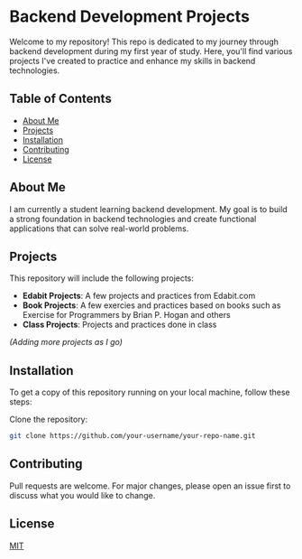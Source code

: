 # Backend Development Projects

Welcome to my repository! This repo is dedicated to my journey through backend development during my first year of study. Here, you'll find various projects I've created to practice and enhance my skills in backend technologies.

## Table of Contents
- [About Me](#about-me)
- [Projects](#projects)
- [Installation](#installation)
- [Contributing](#contributing)
- [License](#license)


## About Me
I am currently a student learning backend development. My goal is to build a strong foundation in backend technologies and create functional applications that can solve real-world problems.

## Projects
This repository will include the following projects:
- **Edabit Projects**: A few projects and practices from Edabit.com
- **Book Projects**: A few exercies and practices based on books such as Exercise for Programmers by Brian P. Hogan and others
- **Class Projects**: Projects and practices done in class

*(Adding more projects as I go)*


## Installation
To get a copy of this repository running on your local machine, follow these steps:
 
 Clone the repository:
   ```bash
   git clone https://github.com/your-username/your-repo-name.git
```

## Contributing

Pull requests are welcome. For major changes, please open an issue first
to discuss what you would like to change.

## License

[MIT](https://choosealicense.com/licenses/mit/)
